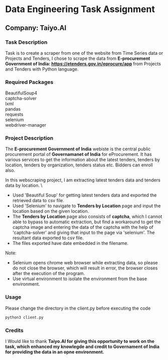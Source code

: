 # Data Engineering Task Assignment
## Company: Taiyo.AI

### Task Description
Task is to create a scraper from one of the website from Time Series data or Projects and Tenders, I chose to scrape the data from <strong>E-procurement Government of India: https://etenders.gov.in/eprocure/app </strong> from Projects and Tenders with Python language.


### Required Packages
BeautifulSoup4 \
captcha-solver \
lxml \
pandas \
requests \
selenium \
webdriver-manager

### Project Description
The <strong>E-procurement Government of India</strong> webiste is the central public procurement portal of <strong>Governamanet of India</strong> for eProcurement. It has various services to get the information about the latest tenders, tenders by location, tenders by organization, tenders status etc. Bidders can enroll also.

In this webscraping project, I am extracting latest tenders data and tenders data by location. \ 
* Used 'Beautiful Soup' for getting latest tenders data and exported the retrieved data to csv file.
* Used 'Selenium' to navigate to <strong>Tenders by Location</strong> page and input the location based on the given location.
* The <strong>Tenders by Location</strong> page also consists of <strong>captcha</strong>, which I cannot able to bypass to automatic extraction, but find a workaround to get the captcha image and entering the data of the captcha with the help of 'captcha-solver' and giving that input to the page via 'selenium'. The resultant data exported to csv file.
* The files exported have date embedded in the filename.

Note:
* Selenium opens chrome web browser while extracting data, so please do not close the browser, which will result in error, the browser closes after the execution of the program.
* Use virtual environment to isolate the environment from the base environment.

### Usage
Please change the directory in the client.py before executing the code

```python
python3 client.py
```

### Credits
I Would like to thank <strong>Taiyo.AI<strong> for giving this opportunity to work on the task, which enhanced my knowlegde and credit to <strong>Governament of India</strong> for providing the data in an opne environment.

